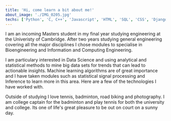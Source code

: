```yaml
---
title: 'Hi, come learn a bit about me!'
about_image: './IMG_0205.jpg'
techs: ['Python', 'C, C++', 'Javascript', 'HTML', 'SQL', 'CSS', 'Django', 'SolidWorks']
---
```


I am an incoming Masters student in my final year studying engineering at the Univeristy of Cambridge. After two years studying general engineering covering all the major disciplines I chose modules to specialise in Bioengineering and Information and Computing Engineering.

I am particulary interested in Data Science and using analytical and statistical methods to mine big data sets for trends that can lead to actionable insights. Machine learning algorithms are of great importance and I have taken modules such as statistical signal processing and Inference to learn more in this area. Here are a few of the technologies I have worked with.

Outside of studying I love tennis, badminton, road biking and photography. I am college captain for the badminton and play tennis for both the university and college. Its one of life's great pleasure to be out on court on a sunny day.
